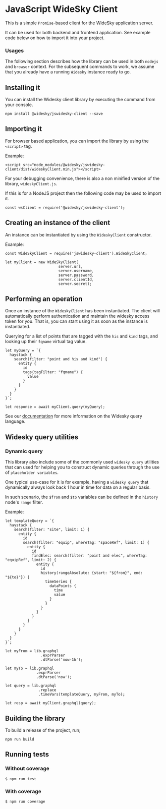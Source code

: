 # JavaScript WideSky Client

This is a simple `Promise`-based client for the WideSky application server.

It can be used for both backend and frontend application.
See example code below on how to import it into your project.

### Usages

The following section describes how the library can be used in both `nodejs` and `browser` context.
For the subsequent commands to work, we assume that you already have a running
`Widesky` instance ready to go.

## Installing it

You can install the Widesky client library by executing the command from your console.
```
npm install @widesky/jswidesky-client --save
```

## Importing it
For browser based application, you can import the library by using the `<script>` tag.

Example:
```
<script src="node_modules/@widesky/jswidesky-client/dist/wideskyClient.min.js"></script>
```

For your debugging convenience, there is also a non minified version of the library, `wideskyClient.js`.

If this is for a NodeJS project then the following code may be used to import it.
```
const wsClient = require('@widesky/jswidesky-client');
```

## Creating an instance of the client
An instance can be instantiated by using the `WideskyClient` constructor.

Example:
```
const WideSkyClient = require('jswidesky-client').WideSkyClient;

let myClient = new WideSkyClient(
                        server.url,
                        server.username,
                        server.password,
                        server.clientId,
                        server.secret);
```

## Performing an operation
Once an instance of the `WideskyClient` has been instantiated.
The client will automatically perform authentication and maintain the widesky access token for you.
That is, you can start using it as soon as the instance is instantiated.

Querying for a list of points that are tagged with the `his` and `kind` tags, and looking up
their `fqname` virtual tag value.

```
let myQuery = `{
  haystack {
    search(filter: "point and his and kind") {
      entity {
        id
        tags(tagFilter: "fqname") {
          value
        }
      }
    }
  }
}`;

let response = await myClient.query(myQuery);
```

See our [documentation](https://widesky.cloud/docs/reference/apis/cloud/graphql/) for more information
on the Widesky query language.

## Widesky query utilities

### Dynamic query
This library also include some of the commonly used
`widesky query` utilities that can used for helping
you to construct dynamic queries through the use of
`placeholder variables`.

One typical use-case for it is for example,
having a `widesky query` that dynamically always
look back 1 hour in time for data on a regular
basis.

In such scenario, the `$from` and `$to` variables
can be defined in the `history` node's `range` filter.

Example:

```
let templateQuery = `{
  haystack {
    search(filter: "site", limit: 1) {
      entity {
        id
        search(filter: "equip", whereTag: "spaceRef", limit: 1) {
          entity {
            id
            findElec: search(filter: "point and elec", whereTag: "equipRef", limit: 2) {
              entity {
                id
                history(rangeAbsolute: {start: "${from}", end: "${to}"}) {
                  timeSeries {
                    dataPoints {
                      time
                      value
                    }
                  }
                }
              }
            }
          }
        }
      }
    }
  }
}`;

let myFrom = lib.graphql
                .exprParser
                .dtParse('now-1h');

let myTo = lib.graphql
              .exprParser
              .dtParse('now');

let query = lib.graphql
               .replace
               .timeVars(templateQuery, myFrom, myTo);

let resp = await myClient.graphql(query);
```

## Building the library
To build a release of the project, run;

```
npm run build
```

## Running tests

### Without coverage

```
$ npm run test
```

### With coverage

```
$ npm run coverage
```
